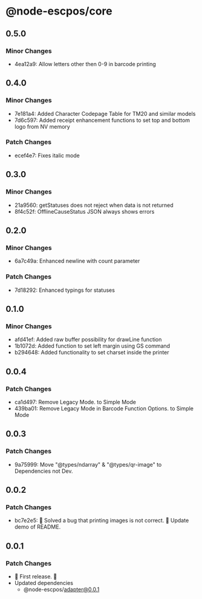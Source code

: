 # @node-escpos/core

## 0.5.0

### Minor Changes

- 4ea12a9: Allow letters other then 0-9 in barcode printing

## 0.4.0

### Minor Changes

- 7e181a4: Added Character Codepage Table for TM20 and similar models
- 7d6c597: Added receipt enhancement functions to set top and bottom logo from NV memory

### Patch Changes

- ecef4e7: Fixes italic mode

## 0.3.0

### Minor Changes

- 21a9560: getStatuses does not reject when data is not returned
- 8f4c52f: OfflineCauseStatus JSON always shows errors

## 0.2.0

### Minor Changes

- 6a7c49a: Enhanced newline with count parameter

### Patch Changes

- 7d18292: Enhanced typings for statuses

## 0.1.0

### Minor Changes

- afd41ef: Added raw buffer possibility for drawLine function
- 1b1072d: Added function to set left margin using GS command
- b294648: Added functionality to set charset inside the printer

## 0.0.4

### Patch Changes

- ca1d497: Remove Legacy Mode. to Simple Mode
- 439ba01: Remove Legacy Mode in Barcode Function Options. to Simple Mode

## 0.0.3

### Patch Changes

- 9a75999: Move "@types/ndarray" & "@types/qr-image" to Dependencies not Dev.

## 0.0.2

### Patch Changes

- bc7e2e5: 🐛 Solved a bug that printing images is not correct.
  🧾 Update demo of README.

## 0.0.1

### Patch Changes

- 🌴 First release. 🌴
- Updated dependencies
  - @node-escpos/adapter@0.0.1
